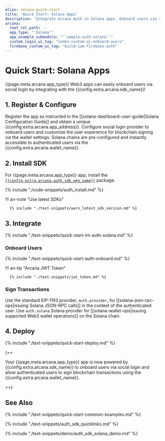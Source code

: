 ```yaml
---
alias: solana-quick-start
title: 'Quick Start: Solana Apps'
description: 'Integrate Arcana Auth in Solana apps. Onboard users via social login. Provide instant access to the in-app Arcana wallet for signing transactions.'
arcana:
  root_rel_path: ..
  app_type: "'Solana'"
  app_example_submodule: "'`sample-auth-solana`'"
  custom_login_ui_tag: "index-custom-ui-onboard-users"
  firebase_custom_ui_tag: "build-iam-firebase-auth"
---
```


# Quick Start: Solana Apps

{{page.meta.arcana.app_type}} Web3 apps can easily onboard users via social login by integrating with the {{config.extra.arcana.sdk_name}}!

## 1. Register & Configure

Register the app as instructed in the [[solana-dashboard-user-guide|Solana Configuration Guide]] and obtain a unique {{config.extra.arcana.app_address}}. Configure social login provider to onboard users and customize the user experience for blockchain signing via the wallet settings. Solana chains are pre-configured and instantly accessible to authenticated users via the {{config.extra.arcana.wallet_name}}.

## 2. Install SDK

For {{page.meta.arcana.app_type}} app, install the [`{{config.extra.arcana.auth_sdk_pkg_name}}`](https://www.npmjs.com/package/@arcana/auth) package.

{% include "./code-snippets/auth_install.md" %}

!!! an-note "Use latest SDKs"
  
      {% include "./text-snippets/warn_latest_sdk_version.md" %}

## 3. Integrate

{% include "./text-snippets/quick-start-int-auth-solana.md" %}

### Onboard Users

{% include "./text-snippets/quick-start-auth-onboard.md" %}

!!! an-tip "Arcana JWT Token"

      {% include "./text-snippets/jwt_token.md" %}

### Sign Transactions

Use the standard EIP-1193 provider, `auth.provider`, for [[solana-json-rpc-ops|issuing Solana JSON-RPC calls]] in the context of the authenticated user.  Use `auth.solana` Solana provider for [[solana-wallet-ops|issuing supported Web3 wallet operations]] on the Solana chain.

## 4. Deploy

{% include "./text-snippets/quick-start-deploy.md" %}

{==

Your {{page.meta.arcana.app_type}} app is now powered by {{config.extra.arcana.sdk_name}} to onboard users via social login and allow authenticated users to sign blockchain transactions using the {{config.extra.arcana.wallet_name}}. 

==}

## See Also

{% include "./text-snippets/quick-start-common-examples.md" %}

{% include "./text-snippets/auth_sdk_quicklinks.md" %}

{% include "./text-snippets/demo/auth_sdk_solana_demo.md" %}